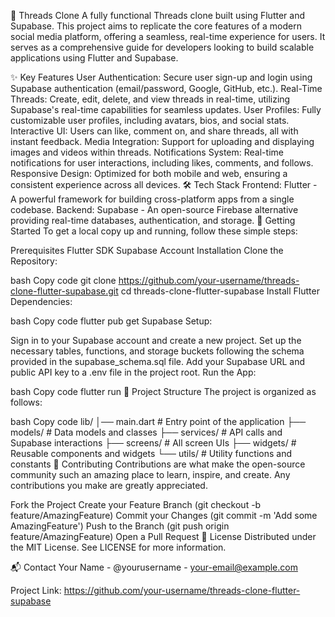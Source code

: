 🧵 Threads Clone
A fully functional Threads clone built using Flutter and Supabase. This project aims to replicate the core features of a modern social media platform, offering a seamless, real-time experience for users. It serves as a comprehensive guide for developers looking to build scalable applications using Flutter and Supabase.

✨ Key Features
User Authentication: Secure user sign-up and login using Supabase authentication (email/password, Google, GitHub, etc.).
Real-Time Threads: Create, edit, delete, and view threads in real-time, utilizing Supabase's real-time capabilities for seamless updates.
User Profiles: Fully customizable user profiles, including avatars, bios, and social stats.
Interactive UI: Users can like, comment on, and share threads, all with instant feedback.
Media Integration: Support for uploading and displaying images and videos within threads.
Notifications System: Real-time notifications for user interactions, including likes, comments, and follows.
Responsive Design: Optimized for both mobile and web, ensuring a consistent experience across all devices.
🛠 Tech Stack
Frontend: Flutter - A powerful framework for building cross-platform apps from a single codebase.
Backend: Supabase - An open-source Firebase alternative providing real-time databases, authentication, and storage.
🚀 Getting Started
To get a local copy up and running, follow these simple steps:

Prerequisites
Flutter SDK
Supabase Account
Installation
Clone the Repository:

bash
Copy code
git clone https://github.com/your-username/threads-clone-flutter-supabase.git
cd threads-clone-flutter-supabase
Install Flutter Dependencies:

bash
Copy code
flutter pub get
Supabase Setup:

Sign in to your Supabase account and create a new project.
Set up the necessary tables, functions, and storage buckets following the schema provided in the supabase_schema.sql file.
Add your Supabase URL and public API key to a .env file in the project root.
Run the App:

bash
Copy code
flutter run
🧩 Project Structure
The project is organized as follows:

bash
Copy code
lib/
│── main.dart                # Entry point of the application
├── models/                  # Data models and classes
├── services/                # API calls and Supabase interactions
├── screens/                 # All screen UIs
├── widgets/                 # Reusable components and widgets
└── utils/                   # Utility functions and constants
🤝 Contributing
Contributions are what make the open-source community such an amazing place to learn, inspire, and create. Any contributions you make are greatly appreciated.

Fork the Project
Create your Feature Branch (git checkout -b feature/AmazingFeature)
Commit your Changes (git commit -m 'Add some AmazingFeature')
Push to the Branch (git push origin feature/AmazingFeature)
Open a Pull Request
📝 License
Distributed under the MIT License. See LICENSE for more information.

📬 Contact
Your Name - @yourusername - your-email@example.com

Project Link: https://github.com/your-username/threads-clone-flutter-supabase

